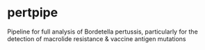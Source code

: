# pertpipe
Pipeline for full analysis of Bordetella pertussis, particularly for the detection of macrolide resistance &amp; vaccine antigen mutations
